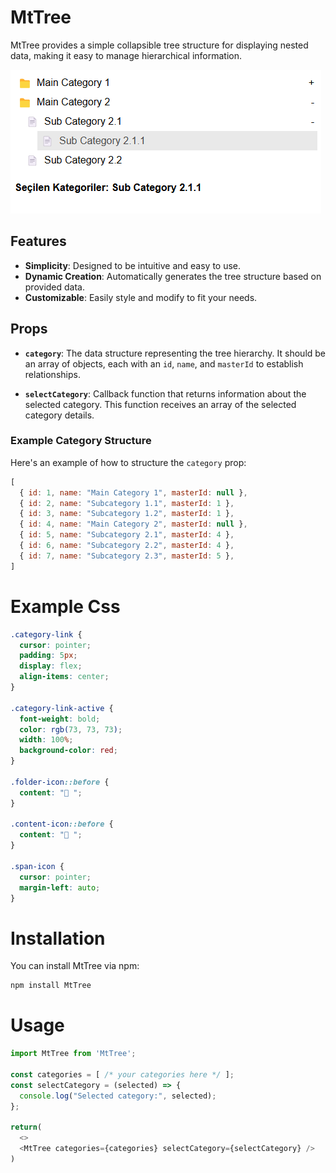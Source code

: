 # MtTree

MtTree provides a simple collapsible tree structure for displaying nested data, making it easy to manage hierarchical information.


![MtTree Example](./image.png)
## Features

- **Simplicity**: Designed to be intuitive and easy to use.
- **Dynamic Creation**: Automatically generates the tree structure based on provided data.
- **Customizable**: Easily style and modify to fit your needs.

## Props

- **`category`**: The data structure representing the tree hierarchy. It should be an array of objects, each with an `id`, `name`, and `masterId` to establish relationships.

- **`selectCategory`**: Callback function that returns information about the selected category. This function receives an array of the selected category details.

### Example Category Structure

Here's an example of how to structure the `category` prop:

```javascript
[
  { id: 1, name: "Main Category 1", masterId: null },
  { id: 2, name: "Subcategory 1.1", masterId: 1 },
  { id: 3, name: "Subcategory 1.2", masterId: 1 },
  { id: 4, name: "Main Category 2", masterId: null },
  { id: 5, name: "Subcategory 2.1", masterId: 4 },
  { id: 6, name: "Subcategory 2.2", masterId: 4 },
  { id: 7, name: "Subcategory 2.3", masterId: 5 },
]
```

# Example Css
```css
.category-link {
  cursor: pointer;
  padding: 5px;
  display: flex;
  align-items: center;
}

.category-link-active {
  font-weight: bold;
  color: rgb(73, 73, 73);
  width: 100%;
  background-color: red;
}

.folder-icon::before {
  content: "📁 ";
}

.content-icon::before {
  content: "📄 ";
}

.span-icon {
  cursor: pointer;
  margin-left: auto;
}
```

# Installation
You can install MtTree via npm:
```bash
npm install MtTree
```

# Usage

```javascript
import MtTree from 'MtTree';

const categories = [ /* your categories here */ ];
const selectCategory = (selected) => {
  console.log("Selected category:", selected);
};

return(
  <>
  <MtTree categories={categories} selectCategory={selectCategory} />
)
```
